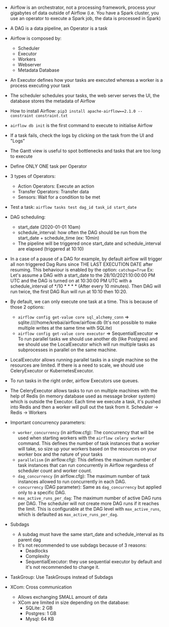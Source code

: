 - Airflow is an orchestrator, not a processing framework, process your gigabytes of data outside of Airflow 
(i.e. You have a Spark cluster, you use an operator to execute a Spark job, the data is processed in Spark)

- A DAG is a data pipeline, an Operator is a task

- Airflow is composed by:
  - Scheduler
  - Executor
  - Workers
  - Webserver
  - Metadata Database

- An Executor defines how your tasks are executed whereas a worker is a process executing your task

- The scheduler schedules your tasks, the web server serves the UI, the database stores the metadata of Airflow

- How to install Airflow: `pip3 install apache-airflow==2.1.0 --constraint constraint.txt`

- `airflow db init` is the first command to execute to initialise Airflow

- If a task fails, check the logs by clicking on the task from the UI and "Logs"

- The Gantt view is useful to spot bottlenecks and tasks that are too long to execute

- Define ONLY ONE task per Operator

- 3 types of Operators:
  - Action Operators: Execute an action
  - Transfer Operators: Transfer data
  - Sensors: Wait for a condition to be met

- Test a task: `airflow tasks test dag_id task_id start_date`

- DAG scheduling:
  - start_date (2020-01-01 10am)
  - schedule_interval: how often the DAG should be run from the start_date + schedule_time (ex: 10min)
  - The pipeline will be triggered once start_date and schedule_interval are elapsed (triggered at 10:10)

- In a case of a pause of a DAG for example, by default airflow will trigger all non triggered Dag Runs since THE LAST
EXECUTION DATE after resuming.
This behaviour is enabled by the option: `catchup=True`
Ex:
Let's assume a DAG with a start_date to the 28/10/2021:10:00:00 PM UTC and the DAG is turned on at 10:30:00 PM UTC
with a schedule_interval of */10 * * * * (After every 10 minutes).
Then DAG will run twice, the first DAG Run will run at 10:10 then 10:20.

- By default, we can only execute one task at a time. This is because of those 2 options:
  - `airflow config get-value core sql_alchemy_conn` => sqlite:////home/krebai/airflow/airflow.db (It's not possible
  to make multiple writes at the same time with SQLite)
  - `airflow config get-value core executor` => SequentialExecutor
=> To run parallel tasks we should use another db (like Postgres) and we should use the LocalExecutor which will run
multiple tasks as subprocesses in parallel on the same machine.

- LocalExecutor allows running parallel tasks in a single machine so the resources are limited. If there is a need to
scale, we should use CeleryExecutor or KubernetesExecutor.

- To run tasks in the right order, airflow Executors use queues.

- The CeleryExecutor allows tasks to run on multiple machines with the help of Redis (in memory database used as 
message broker system) which is outside the Executor. Each time we execute a task, it's pushed into Redis and then a
worker will pull out the task from it.
Scheduler -> Redis -> Workers

- Important concurrency parameters:
  - `worker_concurrency` (in airflow.cfg): The concurrency that will be used when starting workers with the
  `airflow celery worker` command. This defines the number of task instances that a worker will take, so size up your
  workers based on the resources on your worker box and the nature of your tasks
  - `parallelism` (in airflow.cfg): This defines the maximum number of task instances that can run concurrently in
  Airflow regardless of scheduler count and worker count.
  - `dag_concurrency` (in airflow.cfg): The maximum number of task instances allowed to run concurrently in each DAG.
  - `concurrency` (DAG parameter): Same as `dag_concurrency` but applied only to a specific DAG.
  - `max_active_runs_per_dag`: The maximum number of active DAG runs per DAG. The scheduler will not create more DAG
  runs if it reaches the limit. This is configurable at the DAG level with ``max_active_runs``, which is defaulted as
  ``max_active_runs_per_dag``.

- Subdags
  - A subdag must have the same start_date and schedule_interval as its parent dag
  - It's not recommended to use subdags because of 3 reasons:
    - Deadlocks
    - Complexity
    - SequentialExecutor: they use sequential executor by default and it's not recommended to change it.

- TaskGroup: Use TaskGroups instead of Subdags

- XCom: Cross communication
  - Allows exchanging SMALL amount of data
  - XCom are limited in size depending on the database:
    - SQLite: 2 GB
    - Postgres: 1 GB
    - Mysql: 64 KB
  

